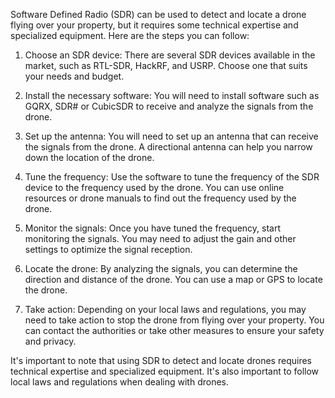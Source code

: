 Software Defined Radio (SDR) can be used to detect and locate a drone flying over your property, but it requires some technical expertise and specialized equipment. Here are the steps you can follow:

1. Choose an SDR device: There are several SDR devices available in the market, such as RTL-SDR, HackRF, and USRP. Choose one that suits your needs and budget.

2. Install the necessary software: You will need to install software such as GQRX, SDR# or CubicSDR to receive and analyze the signals from the drone.

3. Set up the antenna: You will need to set up an antenna that can receive the signals from the drone. A directional antenna can help you narrow down the location of the drone.

4. Tune the frequency: Use the software to tune the frequency of the SDR device to the frequency used by the drone. You can use online resources or drone manuals to find out the frequency used by the drone.

5. Monitor the signals: Once you have tuned the frequency, start monitoring the signals. You may need to adjust the gain and other settings to optimize the signal reception.

6. Locate the drone: By analyzing the signals, you can determine the direction and distance of the drone. You can use a map or GPS to locate the drone.

7. Take action: Depending on your local laws and regulations, you may need to take action to stop the drone from flying over your property. You can contact the authorities or take other measures to ensure your safety and privacy.

It's important to note that using SDR to detect and locate drones requires technical expertise and specialized equipment. It's also important to follow local laws and regulations when dealing with drones.